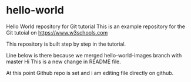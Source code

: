 
# hello-world
Hello World repository for Git tutorial
This is an example repository for the Git tutoial on https://www.w3schools.com

This repository is built step by step in the tutorial.

Line below is there because we merged hello-world-images branch with master
Hi This is a new change in README file.

At this point Github repo is set and i am editing file directly on github.
